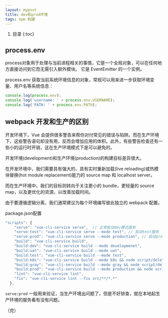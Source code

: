 ```yaml
---
layout: mypost
title: dev和prod环境
tags: npm 构建
---
```


1. 目录
{:toc}

<!--more-->

## process.env

process对象用于处理与当前进程相关的事情，它是一个全局对象，可以在任何地方直接访问到它而无需引入额外模块。 它是 EventEmitter 的一个实例。

process.env 获取当前系统环境信息的对象，常规可以用来进一步获取环境变量、用户名等系统信息：

```TypeScript
console.log(process.env);
console.log('username: ' + process.env.USERNAME);
console.log('PATH: ' + process.env.PATH);
```





## webpack 开发和生产的区别

开发环境下，Vue 会提供很多警告来帮你对付常见的错误与陷阱。而在生产环境下，这些警告语句却没有用，反而会增加应用的体积。此外，有些警告检查还有一些小的运行时开销，这在生产环境模式下是可以避免的。



开发环境(development)和生产环境(production)的构建目标差异很大。

在开发环境中，我们需要具有强大的、具有实时重新加载(live reloading)或热模块替换(hot module replacement)能力的 source map 和 localhost server。

而在生产环境中，我们的目标则转向于关注更小的 bundle，更轻量的 source map，以及更优化的资源，以改善加载时间。

由于要遵循逻辑分离，我们通常建议为每个环境编写彼此独立的 webpack 配置。



package.json配置

```TypeScript
"scripts": {
    "serve": "vue-cli-service serve",  // 正常启动dev模式服务
    "serve:test": "vue-cli-service serve --mode test", // 启动test服务
    "serve:prod": "vue-cli-service serve --mode production", // 启动prod服务，
    "build": "vue-cli-service build",
    "build:dev": "vue-cli-service build --mode developmenet",
    "build:uat": "vue-cli-service build --mode uat",
    "build:test": "vue-cli-service build --mode test",
    "build:k8s": "vue-cli-service build --mode k8s && node script/deleteMap.js",
    "build:gray": "vue-cli-service build --mode gray && node script/deleteMap.js",
    "build:prod": "vue-cli-service build --mode production && node script/deleteMap.js",
    "lint": "vue-cli-service lint",
    "fix": "vue-cli-service lint --fix src/**/*.*"
  },
```



`serve:prod`  一般用来验证，当生产环境出问题了，但是不好排查，就在本地起生产环境的服务看有没有问题。



（完）

